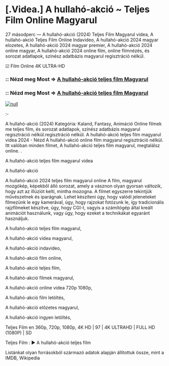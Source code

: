 # [.Videa.] A hullahó-akció ~ Teljes Film Online Magyarul

27 másodperc — A hullahó-akció (2024) Teljes Film Magyarul videa, A hullahó-akció Teljes Film Online Indavideo, A hullahó-akció 2024 magyar elozetes, A hullahó-akció 2024 magyar premier, A hullahó-akció 2024 online magyar, A hullahó-akció 2024 online film, online filmnézés, és sorozat adatlapok, színész adatbázis magyarul regisztráció nélkül.

☑ Film Online 4K ULTRA-HD

### :: Nézd meg Most => [A hullahó-akció teljes film Magyarul](https://t.co/eWs1UJq8x0)

### :: Nézd meg Most => [A hullahó-akció teljes film Magyarul](https://t.co/eWs1UJq8x0)

[![null](https://static.wixstatic.com/media/855a25_043b5abeb4ae4d35ac003198e7fe56ed~mv2.gif)](https://t.co/eWs1UJq8x0)

:-

A hullahó-akció (2024) Kategória: Kaland, Fantasy, Animáció Online filmek me teljes film, és sorozat adatlapok, színész adatbázis magyarul regisztráció nélkül.regisztráció nélkül. A hullahó-akció teljes film magyarul videa 2024 - Nézd A hullahó-akció online film magyarul regisztráció nélkül. Itt valóban minden filmet, A hullahó-akció teljes film magyarul, megtalálsz online.
.

A hullahó-akció teljes film magyarul videa

A hullahó-akció

A hullahó-akció 2024 teljes film magyarul online A film, magyarul mozgókép, képekből álló sorozat, amely a vásznon olyan gyorsan változik, hogy azt az illúziót kelti, mintha mozogna. A filmet egyszerre tekintjük művészetnek és iparágnak. Lehet készíteni úgy, hogy valódi jeleneteket filmezünk le egy kamerával, úgy, hogy rajzokat fotózunk le, így tradicionális rajzfilmeket készítve, úgy, hogy CGI-t, vagyis a számítógép által kreált animációt használunk, vagy úgy, hogy ezeket a technikákat egyaránt használjuk.

A hullahó-akció teljes film magyarul,

A hullahó-akció videa magyarul,

A hullahó-akció indavideo,

A hullahó-akció film online,

A hullahó-akció teljes film,

A hullahó-akció filmek magyarul,

A hullahó-akció online videa 720p 1080p,

A hullahó-akció film letöltés,

A hullahó-akció előzetes magyarul,

A hullahó-akció ingyen letöltés,

Teljes Film en 360p, 720p, 1080p, 4K HD | 97 | 4K ULTRAHD | FULL HD (1080P) | SD

Teljes Film : ► A hullahó-akció teljes film

Listánkat olyan forrásokból származó adatok alapján állítottuk össze, mint a IMDB, Wikipedia
